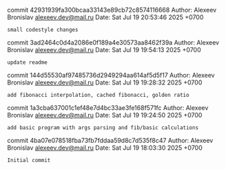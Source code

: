 commit 42931939fa300bcaa33143e89cb72c8574116668
Author: Alexeev Bronislav <alexeev.dev@mail.ru>
Date:   Sat Jul 19 20:53:46 2025 +0700

    small codestyle changes

commit 3ad2464c0d4a2086e0f189a4e30573aa8462f39a
Author: Alexeev Bronislav <alexeev.dev@mail.ru>
Date:   Sat Jul 19 19:54:13 2025 +0700

    update readme

commit 144d55530af97485736d2949294aa614af5d5f17
Author: Alexeev Bronislav <alexeev.dev@mail.ru>
Date:   Sat Jul 19 19:28:32 2025 +0700

    add fibonacci interpolation, cached fibonacci, golden ratio

commit 1a3cba637001c1ef48e7d4bc33ae3fe168f571fc
Author: Alexeev Bronislav <alexeev.dev@mail.ru>
Date:   Sat Jul 19 19:24:50 2025 +0700

    add basic program with args parsing and fib/basic calculations

commit 4ba07e078518fba73fb7fddaa59d8c7d535f8c47
Author: Alexeev Bronislav <alexeev.dev@mail.ru>
Date:   Sat Jul 19 18:03:30 2025 +0700

    Initial commit
